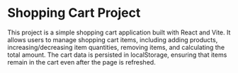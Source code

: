 # Shopping Cart Project

This project is a simple shopping cart application built with React and Vite. It allows users to manage shopping cart items, including adding products, increasing/decreasing item quantities, removing items, and calculating the total amount. The cart data is persisted in localStorage, ensuring that items remain in the cart even after the page is refreshed.

